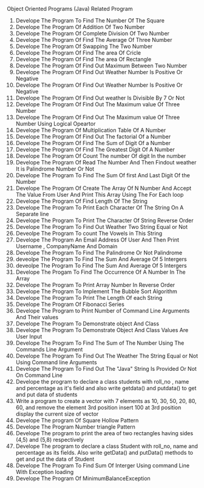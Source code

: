 Object Oriented Programs (Java) Related Program

1) Develope The Program To Find The Number Of The Square 
2) Develope The Program Of Addition Of Two Number
3) Develope The Program Of Complete Division Of Two Number
4) Develope The Program Of Find The Average Of Three Number
5) Develope The Program Of Swapping The Two Number
6) Develope The Program Of Find The area Of Cricle
7) Develope The Program Of Find The area Of Rectangle
8) Develope The Program Of Find Out Maximum Between Two Number
9) Develope The Program Of Find Out Weather Number Is Positive Or Negative
10) Develope The Program Of Find Out Weather Number Is Positive Or Negative
11) Develope The Program Of Find Out weather Is Divisible By 7 Or Not
12) Develope The Program Of Find Out The Maximum value Of Three Number
13) Develope The Program Of Find Out The Maximum value Of Three Number Using Logical Opeartor
14) Develope The Program Of Multiplication Table Of A Number
15) Develope The Program Of Find Out The factorial Of a Number
16) Develope The Program Of Find The Sum of Digit Of a Number
17) Develope The Program Of Find The Greatest Digit Of A Number
18) Develope The Program Of Count The number Of digit In the number
19) Develope The Program Of Read The Number And Then Findout weather It is Palindrome Number Or Not
20) Develope The Program To Find The Sum Of first And Last Digit Of the Number
21) Develope The Program Of Create The Array Of N Number And Accept The Value From User And Print This Array Using The For Each loop
22) Develope The Program Of Find Length Of The String
23) Develope The Program To Print Each Character Of The String On A Separate line
24) Develope The Program To Print The Character Of String Reverse Order
25) Develope The Program To Find Out Weather Two String Equal or Not
26) Deveolpe The Program To count The Vowels in This String
27) Develope The Program An Email Address Of User And Then Print Username , CompanyName And Domain
28) Develope The Program To Find The Palindrome Or Not Palindrome
29) deveolpe The Program To Find The Sum And Average Of 5 Intergers
30) deveolpe The Program To Find The Sum And Average Of 5 Intergers
31) Develope The Progam To Find The Occurrence Of A Number In The Array
32) Develope The Program To Print Array Number In Reverse Order
33) Develope The Program To Implement The Bubble Sort Algorithm
34) Develope The Program To Print The Length Of each String
35) Develope The Program Of Fibonacci Series
36) Develope The Program to Print Number of Command Line Arguments And Their values
37) Develope The Program To Demonstrate object And Class
38) Develope The Program To Demonstrate Object And Class Values Are User Input
39) Develope The Program To Find The Sum of The Number Using The Commands Line Argument
40) Develope The Program To Find Out The Weather The String Equal or Not Using Command line Arguments
41) Develope The Program To Find Out The "Java" String Is Provided Or Not On Command Line
42) Develope the program to declare a class students with roll_no , name  and percentage as it's field and also write getdata() and putdata() to get and put data of students
43) Write a program to create a vector with 7 elements as 10, 30, 50, 20, 80, 60, and remove the element 3rd position insert 100 at 3rd position display the current size of vector
44) Develope The program Of Square Hollow Pattern
45) Develope The Program Number triangle Pattern
46) Develope The program to print the area of two rectangles having sides (4,5) and (5,8) respectively
47) Develope The program to declare a class Student with roll_no, name and percentage as its fields. Also write getData() and putData() methods to get and put the data of Student
48) Develope The Program To Find Sum Of Interger Using command Line With Exception loading
49) Develope The Program Of MinimumBalanceException

